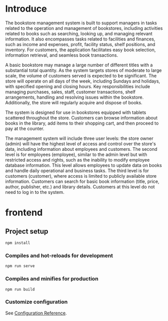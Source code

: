 # Introduce
The bookstore management system is built to support managers in tasks related to the operation and management of bookstores, including activities related to books such as searching, looking up, and managing relevant information. It also encompasses tasks related to facilities and finances, such as income and expenses, profit, facility status, shelf positions, and inventory. For customers, the application facilitates easy book selection, information retrieval, and seamless book transactions.

A basic bookstore may manage a large number of different titles with a substantial total quantity. As the system targets stores of moderate to large scale, the volume of customers served is expected to be significant. The store will operate on all days of the week, including Sundays and holidays, with specified opening and closing hours. Key responsibilities include managing purchases, sales, staff, customer transactions, shelf arrangements, handling and resolving issues within the bookstore. Additionally, the store will regularly acquire and dispose of books.

The system is designed for use in bookstores equipped with tablets scattered throughout the store. Customers can browse information about books in the library, add items to their shopping cart, and then proceed to pay at the counter.

The management system will include three user levels: the store owner (admin) will have the highest level of access and control over the store's data, including information about employees and customers. The second level is for employees (employee), similar to the admin level but with restricted access and rights, such as the inability to modify employee database information. This level allows employees to update data on books and handle daily operational and business tasks. The third level is for customers (customer), where access is limited to publicly available store information. Customers can search for basic book information (title, price, author, publisher, etc.) and library details. Customers at this level do not need to log in to the system.

# frontend

## Project setup
```
npm install
```

### Compiles and hot-reloads for development
```
npm run serve
```

### Compiles and minifies for production
```
npm run build
```

### Customize configuration
See [Configuration Reference](https://cli.vuejs.org/config/).
